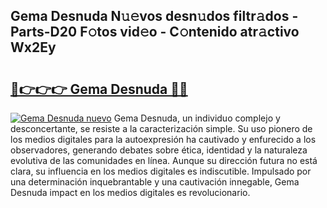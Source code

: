 ## Gema Desnuda N𝚞𝚎vos desn𝚞dos filtr𝚊dos - Parts-D20 F𝚘tos vid𝚎o - C𝚘ntenido atr𝚊ctivo Wx2Ey

# <h2><a href="http://mbdlde.tromn.icu/?c=Gema+Desnuda">🔗👉👉👉 Gema Desnuda 🔗🔗</a></h2>

[![Gema Desnuda nuevo](https://i.imgur.com/pEAQMta.gif)](http://mbdlde.tromn.icu/?c=Gema+Desnuda)
Gema Desnuda, un individuo complejo y desconcertante, se resiste a la caracterización simple. Su uso pionero de los medios digitales para la autoexpresión ha cautivado y enfurecido a los observadores, generando debates sobre ética, identidad y la naturaleza evolutiva de las comunidades en línea. Aunque su dirección futura no está clara, su influencia en los medios digitales es indiscutible. Impulsado por una determinación inquebrantable y una cautivación innegable, Gema Desnuda impact en los medios digitales es revolucionario.
